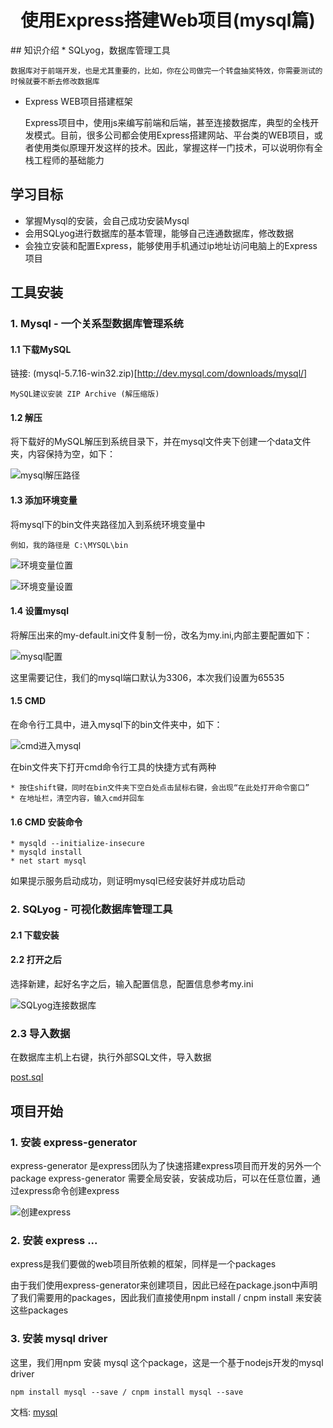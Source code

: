 <h1 style="text-align:center">使用Express搭建Web项目(mysql篇)</h1>
## 知识介绍
* SQLyog，数据库管理工具

	数据库对于前端开发，也是尤其重要的，比如，你在公司做完一个转盘抽奖特效，你需要测试的时候就要不断去修改数据库

* Express WEB项目搭建框架

	Express项目中，使用js来编写前端和后端，甚至连接数据库，典型的全栈开发模式。目前，很多公司都会使用Express搭建网站、平台类的WEB项目，或者使用类似原理开发这样的技术。因此，掌握这样一门技术，可以说明你有全栈工程师的基础能力

## 学习目标

* 掌握Mysql的安装，会自己成功安装Mysql
* 会用SQLyog进行数据库的基本管理，能够自己连通数据库，修改数据
* 会独立安装和配置Express，能够使用手机通过ip地址访问电脑上的Express项目

## 工具安装

### 1. Mysql - 一个关系型数据库管理系统

#### 1.1 下载MySQL

链接: (mysql-5.7.16-win32.zip)[http://dev.mysql.com/downloads/mysql/]

	MySQL建议安装 ZIP Archive (解压缩版)

#### 1.2 解压

将下载好的MySQL解压到系统目录下，并在mysql文件夹下创建一个data文件夹，内容保持为空，如下：

![mysql解压路径](img/mysql-unzip.png)

#### 1.3 添加环境变量

将mysql下的bin文件夹路径加入到系统环境变量中

	例如，我的路径是 C:\MYSQL\bin

![环境变量位置](img/env-path.png)

![环境变量设置](img/env-path-set.png)

#### 1.4 设置mysql

将解压出来的my-default.ini文件复制一份，改名为my.ini,内部主要配置如下：

![mysql配置](img/mysql-config-file.png)

这里需要记住，我们的mysql端口默认为3306，本次我们设置为65535

#### 1.5 CMD

在命令行工具中，进入mysql下的bin文件夹中，如下：

![cmd进入mysql](img/mysql-cmd-bin.png)

在bin文件夹下打开cmd命令行工具的快捷方式有两种

	* 按住shift键，同时在bin文件夹下空白处点击鼠标右键，会出现“在此处打开命令窗口”
	* 在地址栏，清空内容，输入cmd并回车

#### 1.6 CMD 安装命令

	* mysqld --initialize-insecure
	* mysqld install
	* net start mysql

如果提示服务启动成功，则证明mysql已经安装好并成功启动

### 2. SQLyog - 可视化数据库管理工具

#### 2.1 下载安装
#### 2.2 打开之后

选择新建，起好名字之后，输入配置信息，配置信息参考my.ini

![SQLyog连接数据库](img/sqlyog-connect.png)

### 2.3 导入数据

在数据库主机上右键，执行外部SQL文件，导入数据

[post.sql](Sorce/post.sql)

## 项目开始

### 1. 安装 express-generator

express-generator 是express团队为了快速搭建express项目而开发的另外一个package
express-generator 需要全局安装，安装成功后，可以在任意位置，通过express命令创建express

![创建express](img/create-express-pro.png)

### 2. 安装 express ...

express是我们要做的web项目所依赖的框架，同样是一个packages

由于我们使用express-generator来创建项目，因此已经在package.json中声明了我们需要用的packages，因此我们直接使用npm install / cnpm install 来安装这些packages

### 3. 安装 mysql driver

这里，我们用npm 安装 mysql 这个package，这是一个基于nodejs开发的mysql driver

	npm install mysql --save / cnpm install mysql --save

文档: [mysql](https://www.npmjs.com/package/mysql)
